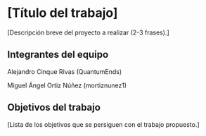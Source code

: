 # [Título del trabajo]

[Descripción breve del proyecto a realizar (2-3 frases).]

## Integrantes del equipo

Alejandro Cinque Rivas (QuantumEnds)

Miguel Ángel Ortiz Núñez (mortiznunez1)

## Objetivos del trabajo

[Lista de los objetivos que se persiguen con el trabajo propuesto.]

